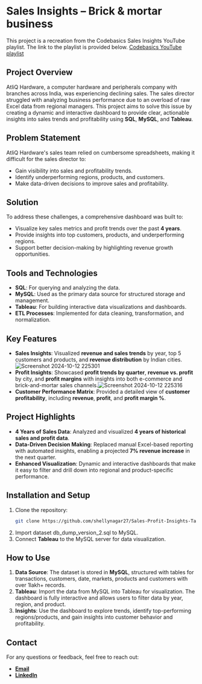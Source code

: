 
# Sales Insights – Brick & mortar business 

This project is a recreation from the Codebasics Sales Insights  YouTube playlist. The link to the playlist is provided below.
[Codebasics YouTube playlist](https://www.youtube.com/playlist?list=PLeo1K3hjS3uva8pk1FI3iK9kCOKQdz1I9)

## Project Overview
AtliQ Hardware, a computer hardware and peripherals company with branches across India, was experiencing declining sales. The sales director struggled with analyzing business performance due to an overload of raw Excel data from regional managers. This project aims to solve this issue by creating a dynamic and interactive dashboard to provide clear, actionable insights into sales trends and profitability using **SQL**, **MySQL**, and **Tableau**.

## Problem Statement
AtliQ Hardware's sales team relied on cumbersome spreadsheets, making it difficult for the sales director to:
- Gain visibility into sales and profitability trends.
- Identify underperforming regions, products, and customers.
- Make data-driven decisions to improve sales and profitability.

## Solution
To address these challenges, a comprehensive dashboard was built to:
- Visualize key sales metrics and profit trends over the past **4 years**.
- Provide insights into top customers, products, and underperforming regions.
- Support better decision-making by highlighting revenue growth opportunities.

## Tools and Technologies
- **SQL**: For querying and analyzing the data.
- **MySQL**: Used as the primary data source for structured storage and management.
- **Tableau**: For building interactive data visualizations and dashboards.
- **ETL Processes**: Implemented for data cleaning, transformation, and normalization.

## Key Features
- **Sales Insights**: Visualized **revenue and sales trends** by year, top 5 customers and products, and **revenue distribution** by Indian cities. ![Screenshot 2024-10-12 225301](https://github.com/user-attachments/assets/1701709f-a411-4e3c-8dbf-81782910bd68)
- **Profit Insights**: Showcased **profit trends by quarter**, **revenue vs. profit** by city, and **profit margins** with insights into both e-commerce and brick-and-mortar sales channels.![Screenshot 2024-10-12 225316](https://github.com/user-attachments/assets/cbb5de6a-9ae3-4583-b645-dc6ea6ddd61f)
- **Customer Performance Matrix**: Provided a detailed view of **customer profitability**, including **revenue**, **profit**, and **profit margin %**.

## Project Highlights
- **4 Years of Sales Data**: Analyzed and visualized **4 years of historical sales and profit data**.
- **Data-Driven Decision Making**: Replaced manual Excel-based reporting with automated insights, enabling a projected **7% revenue increase** in the next quarter.
- **Enhanced Visualization**: Dynamic and interactive dashboards that make it easy to filter and drill down into regional and product-specific performance.

## Installation and Setup
1. Clone the repository:
    ```bash
    git clone https://github.com/shellynagar27/Sales-Profit-Insights-Tableau-Project.git
    ```
2. Import dataset db_dump_version_2.sql to MySQL.
3. Connect **Tableau** to the MySQL server for data visualization.

## How to Use
1. **Data Source**: The dataset is stored in **MySQL**, structured with tables for transactions, customers, date, markets, products and customers with over 1lakh+ records.
2. **Tableau**: Import the data from MySQL into Tableau for visualization. The dashboard is fully interactive and allows users to filter data by year, region, and product.
3. **Insights**: Use the dashboard to explore trends, identify top-performing regions/products, and gain insights into customer behavior and profitability.

## Contact
For any questions or feedback, feel free to reach out:
- [**Email**](shellynagar75@gmail.com)
- [**LinkedIn**](https://www.linkedin.com/in/shellynagar/)

